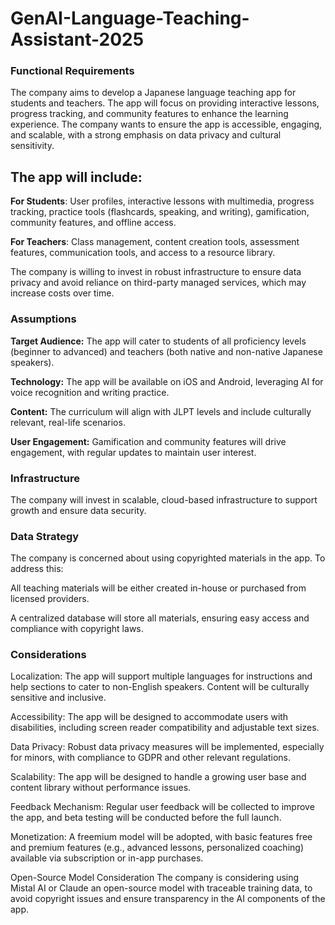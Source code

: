 # GenAI-Language-Teaching-Assistant-2025


### Functional Requirements

The company aims to develop a Japanese language teaching app for students and teachers. The app will focus on providing interactive lessons, progress tracking, and community features to enhance the learning experience. The company wants to ensure the app is accessible, engaging, and scalable, with a strong emphasis on data privacy and cultural sensitivity.

## The app will include:

<b>For Students</b>: User profiles, interactive lessons with multimedia, progress tracking, practice tools (flashcards, speaking, and writing), gamification, community features, and offline access.

<b>For Teachers</b>: Class management, content creation tools, assessment features, communication tools, and access to a resource library.

The company is willing to invest in robust infrastructure to ensure data privacy and avoid reliance on third-party managed services, which may increase costs over time.

### Assumptions
<b>Target Audience:</b> The app will cater to students of all proficiency levels (beginner to advanced) and teachers (both native and non-native Japanese speakers).

<b>Technology:</b> The app will be available on iOS and Android, leveraging AI for voice recognition and writing practice.

<b>Content:</b> The curriculum will align with JLPT levels and include culturally relevant, real-life scenarios.

<b>User Engagement:</b> Gamification and community features will drive engagement, with regular updates to maintain user interest.

### Infrastructure
The company will invest in scalable, cloud-based infrastructure to support growth and ensure data security.

### Data Strategy
The company is concerned about using copyrighted materials in the app. To address this:

All teaching materials will be either created in-house or purchased from licensed providers.

A centralized database will store all materials, ensuring easy access and compliance with copyright laws.

### Considerations
Localization: The app will support multiple languages for instructions and help sections to cater to non-English speakers. Content will be culturally sensitive and inclusive.

Accessibility: The app will be designed to accommodate users with disabilities, including screen reader compatibility and adjustable text sizes.

Data Privacy: Robust data privacy measures will be implemented, especially for minors, with compliance to GDPR and other relevant regulations.

Scalability: The app will be designed to handle a growing user base and content library without performance issues.

Feedback Mechanism: Regular user feedback will be collected to improve the app, and beta testing will be conducted before the full launch.

Monetization: A freemium model will be adopted, with basic features free and premium features (e.g., advanced lessons, personalized coaching) available via subscription or in-app purchases.

Open-Source Model Consideration
The company is considering using Mistal AI or Claude an open-source model with traceable training data, to avoid copyright issues and ensure transparency in the AI components of the app.